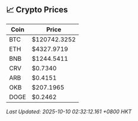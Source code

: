 ## 📈 Crypto Prices

| Coin | Price |
| ---- | ----- |
| BTC | $120742.3252 |
| ETH | $4327.9719 |
| BNB | $1244.5411 |
| CRV | $0.7340 |
| ARB | $0.4151 |
| OKB | $207.1965 |
| DOGE | $0.2462 |

_Last Updated: 2025-10-10 02:32:12.161 +0800 HKT_